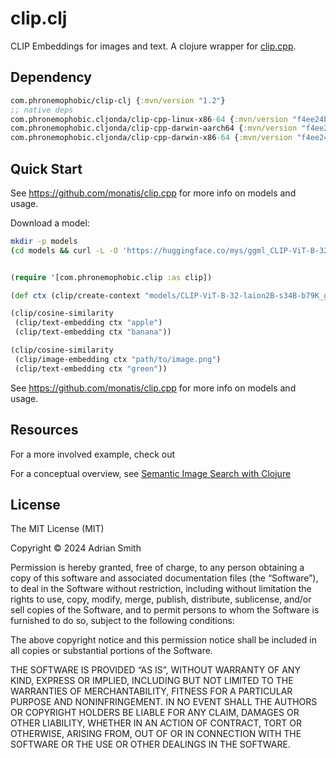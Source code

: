 # clip.clj

CLIP Embeddings for images and text. A clojure wrapper for [clip.cpp](https://github.com/monatis/clip.cpp).

## Dependency

```clojure
com.phronemophobic/clip-clj {:mvn/version "1.2"}
;; native deps
com.phronemophobic.cljonda/clip-cpp-linux-x86-64 {:mvn/version "f4ee24bb86680a27f83c8e8c70adbcf4cb776615"}
com.phronemophobic.cljonda/clip-cpp-darwin-aarch64 {:mvn/version "f4ee24bb86680a27f83c8e8c70adbcf4cb776615"}
com.phronemophobic.cljonda/clip-cpp-darwin-x86-64 {:mvn/version "f4ee24bb86680a27f83c8e8c70adbcf4cb776615"}
```

## Quick Start

See https://github.com/monatis/clip.cpp for more info on models and usage.

Download a model:

```sh
mkdir -p models
(cd models && curl -L -O 'https://huggingface.co/mys/ggml_CLIP-ViT-B-32-laion2B-s34B-b79K/resolve/main/CLIP-ViT-B-32-laion2B-s34B-b79K_ggml-model-f16.gguf')
```

```clojure

(require '[com.phronemophobic.clip :as clip])

(def ctx (clip/create-context "models/CLIP-ViT-B-32-laion2B-s34B-b79K_ggml-model-f16.gguf"))

(clip/cosine-similarity
 (clip/text-embedding ctx "apple")
 (clip/text-embedding ctx "banana"))

(clip/cosine-similarity
 (clip/image-embedding ctx "path/to/image.png")
 (clip/text-embedding ctx "green"))


```

See https://github.com/monatis/clip.cpp for more info on models and usage.


## Resources

For a more involved example, check out

For a conceptual overview, see [Semantic Image Search with Clojure](https://phronmophobic.github.io/clip.clj/semantic-image-search-with-clojure/)

## License

The MIT License (MIT)

Copyright © 2024 Adrian Smith

Permission is hereby granted, free of charge, to any person obtaining a copy of this software and associated documentation files (the “Software”), to deal in the Software without restriction, including without limitation the rights to use, copy, modify, merge, publish, distribute, sublicense, and/or sell copies of the Software, and to permit persons to whom the Software is furnished to do so, subject to the following conditions:

The above copyright notice and this permission notice shall be included in all copies or substantial portions of the Software.

THE SOFTWARE IS PROVIDED “AS IS”, WITHOUT WARRANTY OF ANY KIND, EXPRESS OR IMPLIED, INCLUDING BUT NOT LIMITED TO THE WARRANTIES OF MERCHANTABILITY, FITNESS FOR A PARTICULAR PURPOSE AND NONINFRINGEMENT. IN NO EVENT SHALL THE AUTHORS OR COPYRIGHT HOLDERS BE LIABLE FOR ANY CLAIM, DAMAGES OR OTHER LIABILITY, WHETHER IN AN ACTION OF CONTRACT, TORT OR OTHERWISE, ARISING FROM, OUT OF OR IN CONNECTION WITH THE SOFTWARE OR THE USE OR OTHER DEALINGS IN THE SOFTWARE.


